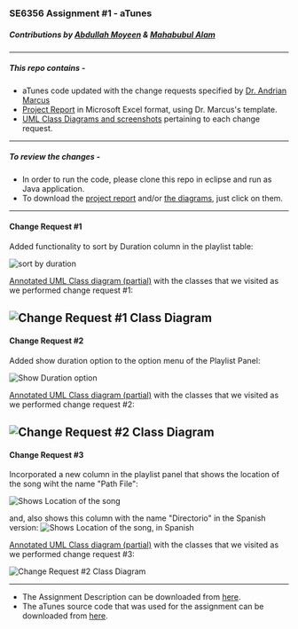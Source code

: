 ### SE6356 Assignment #1 - aTunes
##### Contributions by [Abdullah Moyeen](https://github.com/AbdullahMoyeen) & [Mahabubul Alam](https://github.com/alamtx)
---

##### This repo contains - 
* aTunes code updated with the change requests specified by [Dr. Andrian Marcus ](http://www.utdallas.edu/~amarcus/)
* [Project Report](https://github.com/alamtx/aTunes/blob/master/Assignment1_report_aTunes.xlsx?raw=true) in Microsoft Excel format, using Dr. Marcus's template.
* [UML Class Diagrams and screenshots](https://github.com/alamtx/aTunes/blob/master/aTunes_Docs/atunes_Docs_AlamMoyeen.zip?raw=true) pertaining to each change request.

---
##### To review the changes - 
* In order to run the code, please clone this repo in eclipse and run as Java application.
* To download the [project report](https://github.com/alamtx/aTunes/blob/master/Assignment1_report_aTunes.xlsx?raw=true) and/or [the diagrams](https://github.com/alamtx/aTunes/blob/master/aTunes_Docs/atunes_Docs_AlamMoyeen.zip?raw=true), just click on them.

---

#### Change Request #1
Added functionality to sort by Duration column in the playlist table:

![sort by duration](https://github.com/alamtx/aTunes/blob/master/aTunes_Docs/atunes_cr1_sortbyduration.PNG)

[Annotated UML Class diagram (partial)](https://github.com/alamtx/aTunes/blob/master/aTunes_Docs/atunes_cd1.pdf?raw=true) with the classes that we visited as we performed change request #1:

![Change Request #1 Class Diagram](https://github.com/alamtx/aTunes/blob/master/aTunes_Docs/atunes_cd1.png)
---
#### Change Request #2
Added show duration option to the option menu of the Playlist Panel:

![Show Duration option](https://github.com/alamtx/aTunes/blob/master/aTunes_Docs/atunes_cr2_showduration.png)

[Annotated UML Class diagram (partial)](https://github.com/alamtx/aTunes/blob/master/aTunes_Docs/atunes_cd2.pdf?raw=true) with the classes that we visited as we performed change request #2:

![Change Request #2 Class Diagram](https://github.com/alamtx/aTunes/blob/master/aTunes_Docs/atunes_cd2.png)
---
#### Change Request #3
Incorporated a new column in the playlist panel that shows the location of the song wiht the name "Path File":

![Shows Location of the song](https://github.com/alamtx/aTunes/blob/master/aTunes_Docs/atunes_cr3_pathfile.PNG)

and, also shows this column with the name "Directorio" in the Spanish version:
![Shows Location of the song, in Spanish](https://github.com/alamtx/aTunes/blob/master/aTunes_Docs/atunes_cr3_pathfile_spanish.PNG)

[Annotated UML Class diagram (partial)](https://github.com/alamtx/aTunes/blob/master/aTunes_Docs/atunes_cd3.pdf?raw=true) with the classes that we visited as we performed change request #3:

![Change Request #2 Class Diagram](https://github.com/alamtx/aTunes/blob/master/aTunes_Docs/atunes_cd3.png)

---
* The Assignment Description can be downloaded from [here](https://github.com/alamtx/aTunes/blob/master/Assignment1_description.pdf?raw=true).
* The aTunes source code that was used for the assignment can be downloaded from [here](https://utdallas.box.com/s/y23z29nsx35idwpk61ewzl6cxqn3pp8j).
